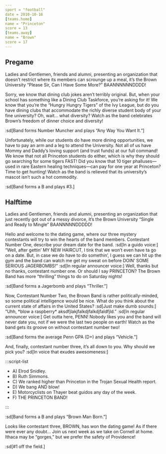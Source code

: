 ```yaml
---
sport = "football"
date = 2010-10-16
[teams.home]
name = "Princeton"
score = 13
[teams.away]
name = "Brown"
score = 17
---
```


## Pregame

Ladies and Gentlemen, friends and alumni, presenting an organization that doesn’t restrict where its members can scrounge up a meal, it’s the Brown University “Please Sir, Can I Have Some More?” BAANNNNNNDDDD!

Sorry, we know that dining club jokes aren’t terribly original. But, when your school has something like a Dining Club Taskforce, you’re asking for it! We know that you’re the “Hungry Hungry Tigers” of the Ivy League, but do you have dining clubs that accommodate the richly diverse student body of your fine university? Oh, wait... what diversity? Watch as the band celebrates Brown’s freedom of dinner choice and diversity!

:sd[Band forms Number Muncher and plays “Any Way You Want It.”]

Unfortunately, while our students do have more dining opportunities, we have to pay an arm and a leg to attend the University. Not all of us have Mommy and Daddy’s loving support (and trust funds) at our full command! We know that not all Princeton students do either, which is why they should go searching for some tigers FAST! Did you know that 10 tiger phalluses—used in rare Eastern healing techniques—can pay for one year at Princeton? Time to get hunting! Watch as the band is relieved that its university’s mascot isn’t such a hot commodity.

:sd[Band forms a B and plays #3.]

## Halftime

Ladies and Gentlemen, friends and alumni, presenting an organization that just recently got out of a messy divorce, it’s the Brown University “Single and Ready to Mingle” BAANNNNNDDDDD!

Hello and welcome to the dating game, where our three mystery contestants will try to win the hearts of the band members. Contestant Number One, describe your dream date for the band. :sd[In a guido voice:] “Well, after gettin’ MY NEW HAIRCUT, I tink that we won’t even have ta go on a date. But, in case we do have to do somethin’, I guess we can hit up the gym and the band can watch me get my sweat on before DOIN’ SOME SERIOUS JAGERBOMBS!” :sd[In regular announcer voice:] Well, thanks but no thanks, contestant number one. Or should I say PRINCETON? The Brown Band has more “thrilling” things to do on Saturday nights!

:sd[Band forms a Jagerbomb and plays “Thriller.”]

Now, Contestant Number Two, the Brown Band is rather politically-minded, so some political intelligence would be nice. What do you think about the current state of affairs in the United States? :sd[Just make dumb sounds:] “Uhh, \*blow a raspberry\* aksdfjlakjfalkdjfalkdjfaldfjld.” :sd[In regular announcer voice:] Get outta here, PENN! Nobody likes you and the band will never date you, not if we were the last two people on earth! Watch as the band gets its groove on without contestant number two!

:sd[Band forms the average Penn GPA (D+) and plays “Vehicle.”]

And, finally, contestant number three, it’s all down to you. Why should we pick you? :sd[In voice that exudes awesomeness:]

:::script-list

- A) Elrod Snidley.
- B) Ruth Simmons.
- C) We ranked higher than Princeton in the Trojan Sexual Health report.
- D) We bang AND blow!
- E) Motorcyclists on Thayer beat guidos any day of the week.
- F) THE PRINCETON BAND!

:::

:sd[Band forms a B and plays “Brown Man Born.”]

Looks like contestant three, BROWN, has won the dating game! As if there were ever any doubt... Join us next week as we take on Cornell at home. Ithaca may be “gorges,” but we prefer the safety of Providence!

:sd[#1 off the field.]
